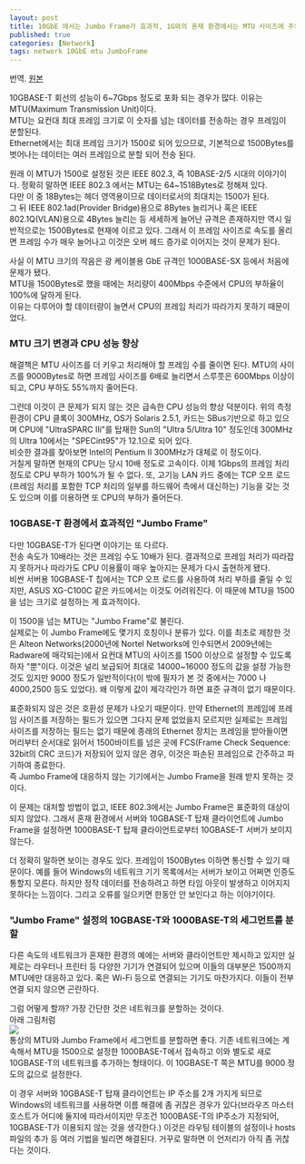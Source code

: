 ```yaml
---
layout: post
title: 10GbE 에서는 Jumbo Frame가 효과적, 1G와의 혼재 환경에서는 MTU 사이즈에 주의
published: true
categories: [Network]
tags: network 10GbE mtu JumboFrame
--- 
```

번역. [원본](https://internet.watch.impress.co.jp/docs/column/nettech/1088812.html)   
   
10GBASE-T 회선의 성능이 6~7Gbps 정도로 포화 되는 경우가 많다.  이유는 MTU(Maximum Transmission Unit)이다.  
MTU는 요컨대 최대 프레임 크기로 이 숫자를 넘는 데이터를 전송하는 경우 프레임이 분할된다.  
Ethernet에서는 최대 프레임 크기가 1500로 되어 있으므로, 기본적으로 1500Bytes를 벗어나는 데이터는 여러 프레임으로 분할 되어 전송 된다.  
  
원래 이 MTU가 1500로 설정된 것은 IEEE 802.3, 즉 10BASE-2/5 시대의 이야기이다.  정확히 말하면 IEEE 802.3 에서는 MTU는 64~1518Bytes로 정해져 있다.  
다만 이 중 18Bytes는 헤더 영역용이므로 데이터로서의 최대치는 1500가 된다.  
그 뒤 IEEE 802.1ad(Provider Bridge)용으로 8Bytes 늘리거나 혹은 IEEE 802.1Q(VLAN)용으로 4Bytes 늘리는 등 세세하게 늘어난 규격은 존재하지만 역시 일반적으로는 1500Bytes로 현재에 이르고 있다. 그래서 이 프레임 사이즈로 속도를 올리면 프레임 수가 매우 늘어나고 이것은 오버 헤드 증가로 이어지는 것이 문제가 된다.  
  
사실 이 MTU 크기의 작음은 광 케이블용 GbE 규격인 1000BASE-SX 등에서 처음에 문제가 됐다.  
MTU을 1500Bytes로 했을 때에는 처리량이 400Mbps 수준에서 CPU의 부하율이 100%에 달하게 된다.  
이유는 다루어야 할 데이터량이 늘면서 CPU의 프레임 처리가 따라가지 못하기 때문이었다.  
  
### MTU 크기 변경과 CPU 성능 향상  
해결책은 MTU 사이즈를 더 키우고 처리해야 할 프레임 수를 줄이면 된다.  MTU의 사이즈를 9000Bytes로 하면 프레임 사이즈를 6배로 늘리면서 스루풋은 600Mbps 이상이 되고, CPU 부하도 55%까지 줄어든다.  
  
그런데 이것이 큰 문제가 되지 않는 것은 급속한 CPU 성능의 향상 덕분이다. 위의 측정 환경이 CPU 클록이 300MHz, OS가 Solaris 2.5.1, 카드는 SBus기반으로 하고 있으며 CPU에 "UltraSPARC IIi"를 탑재한 Sun의 "Ultra 5/Ultra 10" 정도인데 300MHz의 Ultra 10에서는 "SPECint95"가 12.1으로 되어 있다.  
비슷한 결과를 찾아보면 Intel의 Pentium II 300MHz가 대체로 이 정도이다.  
거칠게 말하면 현재의 CPU는 당시 10배 정도로 고속이다. 이제 1Gbps의 프레임 처리 정도로 CPU 부하가 100%가 될 수 없다. 또, 고기능 LAN 카드 중에는 TCP 오프 로드(프레임 처리를 포함한 TCP 처리의 일부를 하드웨어 측에서 대신하는) 기능을 갖는 것도 있으며 이를 이용하면 또 CPU의 부하가 줄어든다.  
  
### 10GBASE-T 환경에서 효과적인 "Jumbo Frame"
다만 10GBASE-T가 된다면 이야기는 또 다르다.  
전송 속도가 10배라는 것은 프레임 수도 10배가 된다.  결과적으로 프레임 처리가 따라잡지 못하거나 따라가도 CPU 이용률이 매우 높아지는 문제가 다시 출현하게 됐다.  
비싼 서버용 10GBASE-T 칩에서는 TCP 오프 로드를 사용하여 처리 부하를 줄일 수 있지만, ASUS XG-C100C 같은 카드에서는 이것도 어려워진다. 이 때문에 MTU을 1500을 넘는 크기로 설정하는 게 효과적이다.  
  
이 1500을 넘는 MTU는 "Jumbo Frame"로 불린다.  
실제로는 이 Jumbo Frame에도 몇가지 호칭이나 분류가 있다. 이를 최초로 제창한 것은 Alteon Networks(2000년에 Nortel Networks에 인수되면서 2009년에는 Radware에 매각되는)에서 요컨대 MTU의 사이즈를 1500 이상으로 설정할 수 있도록 하자 "뿐"이다. 이것은 널리 보급되어 최대로 14000~16000 정도의 값을 설정 가능한 것도 있지만 9000 정도가 일반적이다(이 밖에 필자가 본 것 중에서는 7000 나 4000,2500 등도 있었다). 왜 이렇게 값이 제각각인가 하면 표준 규격이 없기 때문이다.  
  
표준화되지 않은 것은 호환성 문제가 나오기 때문이다. 만약 Ethernet의 프레임에 프레임 사이즈를 저장하는 필드가 있으면 그다지 문제 없었을지 모르지만 실제로는 프레임 사이즈를 저장하는 필드는 없기 때문에 종래의 Ethernet 장치는 프레임을 받아들이면 머리부터 순서대로 읽어서 1500바이트를 넘은 곳에 FCS(Frame Check Sequence: 32bit의 CRC 코드)가 저장되어 있지 않은 경우, 이것은 파손된 프레임으로 간주하고 파기하여 종료한다.  
즉 Jumbo Frame에 대응하지 않는 기기에서는 Jumbo Frame을 원래 받지 못하는 것이다.  
  
이 문제는 대처할 방법이 없고, IEEE 802.3에서는 Jumbo Frame은 표준화의 대상이 되지 않았다. 그래서 혼재 환경에서 서버와 10GBASE-T 탑재 클라이언트에 Jumbo Frame을 설정하면 1000BASE-T 탑재 클라이언트로부터 10GBASE-T 서버가 보이지 않는다.  
  
더 정확히 말하면 보이는 경우도 있다. 프레임이 1500Bytes 이하면 통신할 수 있기 때문이다. 예를 들어 Windows의 네트워크 기기 목록에서는 서버가 보이고 어쩌면 인증도 통할지 모른다. 하지만 정작 데이터를 전송하려고 하면 타임 아웃이 발생하고 이어지지 못하다는 느낌이다. 그리고 오류를 일으키면 한동안 안 보인다고 하는 이야기이다.  
  
### "Jumbo Frame" 설정의 10GBASE-T와 1000BASE-T의 세그먼트를 분할
다른 속도의 네트워크가 혼재한 환경의 예에는 서버와 클라이언트만 제시하고 있지만 실제로는 라우터나 프린터 등 다양한 기기가 연결되어 있으며 이들의 대부분은 1500까지 MTU에만 대응하고 있다. 혹은 Wi-Fi 등으로 연결되는 기기도 마찬가지다. 이들이 전부 연결 되지 않으면 곤란하다.  
  
그럼 어떻게 할까? 가장 간단한 것은 네트워크를 분할하는 것이다.  
아래 그림처럼  
![](https://internet.watch.impress.co.jp/img/iw/docs/1088/812/zu6_s.png)      
통상의 MTU와 Jumbo Frame에서 세그먼트를 분할하면 좋다. 기존 네트워크에는 계속해서 MTU을 1500으로 설정한 1000BASE-T에서 접속하고 이와 별도로 새로 10GBASE-T의 네트워크를 추가하는 형태이다. 이 10GBASE-T 쪽은 MTU를 9000 정도의 값으로 설정한다.  
  
이 경우 서버와 10GBASE-T 탑재 클라이언트는 IP 주소를 2개 가지게 되므로 Windows의 네트워크를 사용하면 이름 해결에 좀 귀찮은 경우가 있다(브라우즈 마스터 호스트가 어디에 둘지에 따라서이지만 무조건 1000BASE-T의 IP주소가 지정되어, 10GBASE-T가 이용되지 않는 것을 생각한다.) 이것은 라우팅 테이블의 설정이나 hosts 파일의 추가 등 여러 기법을 빌리면 해결된다. 거꾸로 말하면 이 언저리가 아직 좀 귀찮다는 것이다.  